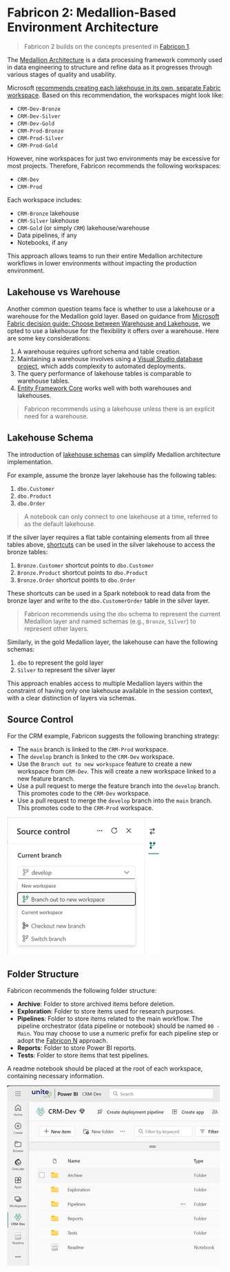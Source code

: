 # Fabricon 2: Medallion-Based Environment Architecture

> Fabricon 2 builds on the concepts presented in [Fabricon 1](../Fabricon1/README.md).

The [Medallion Architecture](https://www.databricks.com/glossary/medallion-architecture) is a data processing framework commonly used in data engineering to structure and refine data as it progresses through various stages of quality and usability.

Microsoft [recommends creating each lakehouse in its own, separate Fabric workspace](https://learn.microsoft.com/en-us/fabric/onelake/onelake-medallion-lakehouse-architecture#deployment-model). Based on this recommendation, the workspaces might look like:

- `CRM-Dev-Bronze`
- `CRM-Dev-Silver`
- `CRM-Dev-Gold`
- `CRM-Prod-Bronze`
- `CRM-Prod-Silver`
- `CRM-Prod-Gold`

However, nine workspaces for just two environments may be excessive for most projects. Therefore, Fabricon recommends the following workspaces:

- `CRM-Dev`
- `CRM-Prod`

Each workspace includes:

- `CRM-Bronze` lakehouse
- `CRM-Silver` lakehouse
- `CRM-Gold` (or simply `CRM`) lakehouse/warehouse
- Data pipelines, if any
- Notebooks, if any

This approach allows teams to run their entire Medallion architecture workflows in lower environments without impacting the production environment.

## Lakehouse vs Warehouse

Another common question teams face is whether to use a lakehouse or a warehouse for the Medallion gold layer. Based on guidance from [Microsoft Fabric decision guide: Choose between Warehouse and Lakehouse](https://learn.microsoft.com/en-us/fabric/get-started/decision-guide-lakehouse-warehouse), we opted to use a lakehouse for the flexibility it offers over a warehouse. Here are some key considerations:

1. A warehouse requires upfront schema and table creation.
2. Maintaining a warehouse involves using a [Visual Studio database project](https://learn.microsoft.com/en-us/fabric/data-warehouse/source-control), which adds complexity to automated deployments.
3. The query performance of lakehouse tables is comparable to warehouse tables.
4. [Entity Framework Core](https://learn.microsoft.com/en-us/ef/core/) works well with both warehouses and lakehouses.

> Fabricon recommends using a lakehouse unless there is an explicit need for a warehouse.

## Lakehouse Schema

The introduction of [lakehouse schemas](https://learn.microsoft.com/en-us/fabric/data-engineering/lakehouse-schemas) can simplify Medallion architecture implementation.

For example, assume the bronze layer lakehouse has the following tables:

1. `dbo.Customer`
2. `dbo.Product`
3. `dbo.Order`

> A notebook can only connect to one lakehouse at a time, referred to as the default lakehouse.

If the silver layer requires a flat table containing elements from all three tables above, [shortcuts](https://learn.microsoft.com/en-us/fabric/data-engineering/lakehouse-shortcuts) can be used in the silver lakehouse to access the bronze tables:

1. `Bronze.Customer` shortcut points to `dbo.Customer`
2. `Bronze.Product` shortcut points to `dbo.Product`
3. `Bronze.Order` shortcut points to `dbo.Order`

These shortcuts can be used in a Spark notebook to read data from the bronze layer and write to the `dbo.CustomerOrder` table in the silver layer.

> Fabricon recommends using the `dbo` schema to represent the current Medallion layer and named schemas (e.g., `Bronze`, `Silver`) to represent other layers.

Similarly, in the gold Medallion layer, the lakehouse can have the following schemas:

1. `dbo` to represent the gold layer
2. `Silver` to represent the silver layer

This approach enables access to multiple Medallion layers within the constraint of having only one lakehouse available in the session context, with a clear distinction of layers via schemas.

## Source Control

For the CRM example, Fabricon suggests the following branching strategy:

- The `main` branch is linked to the `CRM-Prod` workspace.
- The `develop` branch is linked to the `CRM-Dev` workspace.
- Use the `Branch out to new workspace` feature to create a new workspace from `CRM-Dev`. This will create a new workspace linked to a new feature branch.
- Use a pull request to merge the feature branch into the `develop` branch. This promotes code to the `CRM-Dev` workspace.
- Use a pull request to merge the `develop` branch into the `main` branch. This promotes code to the `CRM-Prod` workspace.

![Fabric - Branch out to new workspace](../Images/git-branch-to-new-workspace.png)

## Folder Structure

Fabricon recommends the following folder structure:

- **Archive**: Folder to store archived items before deletion.
- **Exploration**: Folder to store items used for research purposes.
- **Pipelines**: Folder to store items related to the main workflow. The pipeline orchestrator (data pipeline or notebook) should be named `00 - Main`. You may choose to use a numeric prefix for each pipeline step or adopt the [Fabricon N](../FabriconN/README.md) approach.
- **Reports**: Folder to store Power BI reports.
- **Tests**: Folder to store items that test pipelines.

A readme notebook should be placed at the root of each workspace, containing necessary information.

![Recommended folder structure](../Images/folder-structure-simple.png)